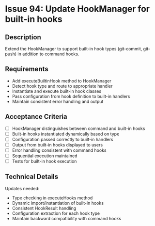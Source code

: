 # Issue 94: Update HookManager for built-in hooks

## Description
Extend the HookManager to support built-in hook types (git-commit, git-push) in addition to command hooks.

## Requirements
- Add executeBuiltinHook method to HookManager
- Detect hook type and route to appropriate handler
- Instantiate and execute built-in hook classes
- Pass configuration from hook definition to built-in handlers
- Maintain consistent error handling and output

## Acceptance Criteria
- [ ] HookManager distinguishes between command and built-in hooks
- [ ] Built-in hooks instantiated dynamically based on type
- [ ] Configuration passed correctly to built-in handlers
- [ ] Output from built-in hooks displayed to users
- [ ] Error handling consistent with command hooks
- [ ] Sequential execution maintained
- [ ] Tests for built-in hook execution

## Technical Details
Updates needed:
- Type checking in executeHooks method
- Dynamic import/instantiation of built-in hooks
- Consistent HookResult handling
- Configuration extraction for each hook type
- Maintain backward compatibility with command hooks